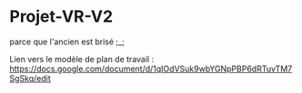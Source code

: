 # Projet-VR-V2
 parce que l'ancien est brisé ;_;

Lien vers le modèle de plan de travail : https://docs.google.com/document/d/1qIOdVSuk9wbYGNpPBP6dRTuvTM7SgSkq/edit
